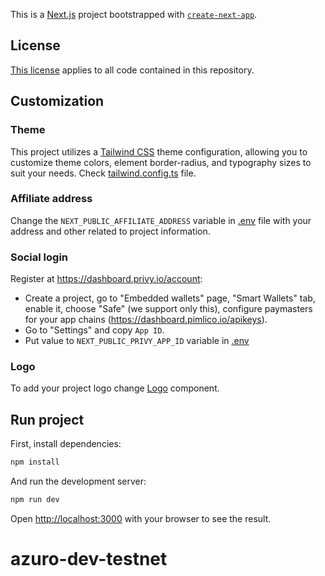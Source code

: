 This is a [Next.js](https://nextjs.org/) project bootstrapped with [`create-next-app`](https://github.com/vercel/next.js/tree/canary/packages/create-next-app).

## License
[This license](/LICENSE.md) applies to all code contained in this repository.

## Customization

### Theme
This project utilizes a [Tailwind CSS](https://tailwindcss.com/docs/theme) theme configuration, allowing you to customize theme colors, element border-radius, and typography sizes to suit your needs. Check [tailwind.config.ts](/tailwind.config.ts) file.

### Affiliate address
Change the `NEXT_PUBLIC_AFFILIATE_ADDRESS` variable in [.env](/.env) file with your address and other related to project information.

### Social login
Register at https://dashboard.privy.io/account:
- Create a project, go to "Embedded wallets" page, "Smart Wallets" tab, enable it, choose "Safe" (we support only this), configure paymasters for your app chains (https://dashboard.pimlico.io/apikeys).
- Go to "Settings" and copy `App ID`.
- Put value to `NEXT_PUBLIC_PRIVY_APP_ID` variable in [.env](/.env)

### Logo
To add your project logo change [Logo](/src/components/ui/Logo/Logo.tsx) component.

## Run project

First, install dependencies:

```bash
npm install
```

And run the development server:

```bash
npm run dev
```

Open [http://localhost:3000](http://localhost:3000) with your browser to see the result.
# azuro-dev-testnet
